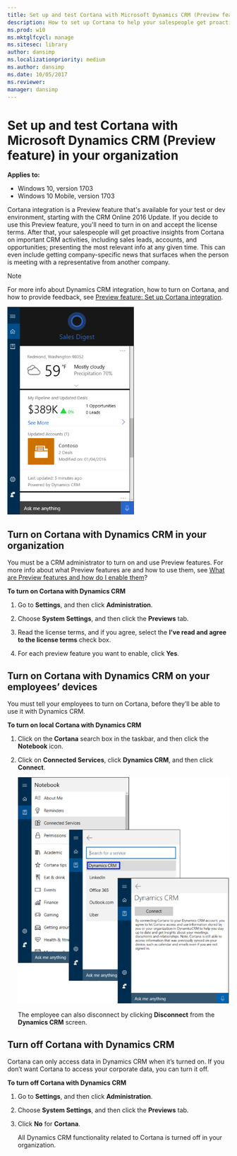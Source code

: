 ```yaml
---
title: Set up and test Cortana with Microsoft Dynamics CRM (Preview feature) in your organization (Windows 10)
description: How to set up Cortana to help your salespeople get proactive insights on important CRM activities, including sales leads, accounts, and opportunities; presenting the most relevant info at any given time.
ms.prod: w10
ms.mktglfcycl: manage
ms.sitesec: library
author: dansimp
ms.localizationpriority: medium
ms.author: dansimp
ms.date: 10/05/2017
ms.reviewer: 
manager: dansimp
---
```


# Set up and test Cortana with Microsoft Dynamics CRM (Preview feature) in your organization
**Applies to:**

-   Windows 10, version 1703
-   Windows 10 Mobile, version 1703

Cortana integration is a Preview feature that's available for your test or dev environment, starting with the CRM Online 2016 Update. If you decide to use this Preview feature, you'll need to turn in on and accept the license terms. After that, your salespeople will get proactive insights from Cortana on important CRM activities, including sales leads, accounts, and opportunities; presenting the most relevant info at any given time. This can even include getting company-specific news that surfaces when the person is meeting with a representative from another company.

>[!NOTE]
>For more info about Dynamics CRM integration, how to turn on Cortana, and how to provide feedback, see [Preview feature: Set up Cortana integration](https://go.microsoft.com/fwlink/p/?LinkId=746819).

![Cortana at work, showing the sales data pulled from Dynamics CRM](../images/cortana-crm-screen.png)

## Turn on Cortana with Dynamics CRM in your organization
You must be a CRM administrator to turn on and use Preview features. For more info about what Preview features are and how to use them, see [What are Preview features and how do I enable them](https://go.microsoft.com/fwlink/p/?LinkId=746817)?

**To turn on Cortana with Dynamics CRM**

1.	Go to **Settings**, and then click **Administration**.

2.	Choose **System Settings**, and then click the **Previews** tab.

3.	Read the license terms, and if you agree, select the **I’ve read and agree to the license terms** check box.

4.	For each preview feature you want to enable, click **Yes**.

## Turn on Cortana with Dynamics CRM on your employees’ devices
You must tell your employees to turn on Cortana, before they’ll be able to use it with Dynamics CRM.

**To turn on local Cortana with Dynamics CRM**

1.	Click on the **Cortana** search box in the taskbar, and then click the **Notebook** icon.

2.	Click on **Connected Services**, click **Dynamics CRM**, and then click **Connect**.

    ![Cotana at work, showing how to turn on the connected services for Dynamics CRM](../images/cortana-connect-crm.png)

    The employee can also disconnect by clicking **Disconnect** from the **Dynamics CRM** screen.

## Turn off Cortana with Dynamics CRM
Cortana can only access data in Dynamics CRM when it’s turned on. If you don’t want Cortana to access your corporate data, you can turn it off.

**To turn off Cortana with Dynamics CRM**
1.	Go to **Settings**, and then click **Administration**.

2.	Choose **System Settings**, and then click the **Previews** tab.

3.	Click **No** for **Cortana**.

    All Dynamics CRM functionality related to Cortana is turned off in your organization.
